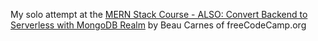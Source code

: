 My solo attempt at the [MERN Stack Course - ALSO: Convert Backend to Serverless with MongoDB Realm](https://www.youtube.com/watch?v=mrHNSanmqQ4) by Beau Carnes of freeCodeCamp.org
